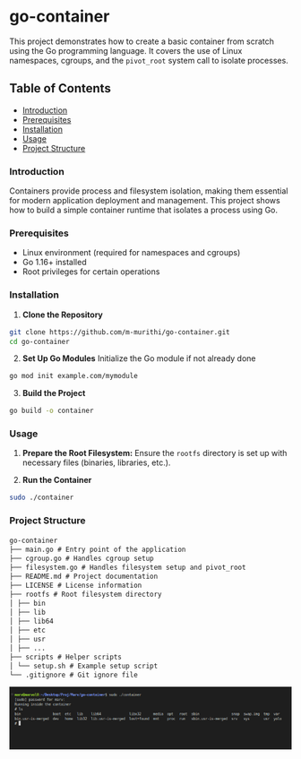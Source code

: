 # go-container
This project demonstrates how to create a basic container from scratch using the Go programming language. It covers the use of Linux namespaces, cgroups, and the `pivot_root` system call to isolate processes.

## Table of Contents
- [Introduction](#introduction)
- [Prerequisites](#prerequisites)
- [Installation](#installation)
- [Usage](#usage)
- [Project Structure](#project-structure)


### Introduction
Containers provide process and filesystem isolation, making them essential for modern application deployment and management. This project shows how to build a simple container runtime that isolates a process using Go.

### Prerequisites

- Linux environment (required for namespaces and cgroups)
- Go 1.16+ installed
- Root privileges for certain operations

### Installation
1. **Clone the Repository**
```bash
git clone https://github.com/m-murithi/go-container.git
cd go-container
```

2. **Set Up Go Modules**
Initialize the Go module if not already done
```bash
go mod init example.com/mymodule
```

3. **Build the Project**
```bash
go build -o container
```

### Usage
1. **Prepare the Root Filesystem:**
Ensure the `rootfs` directory is set up with necessary files (binaries, libraries, etc.).

2. **Run the Container**
```bash
sudo ./container
```

### Project Structure
```plaintext
go-container
├── main.go # Entry point of the application
├── cgroup.go # Handles cgroup setup
├── filesystem.go # Handles filesystem setup and pivot_root
├── README.md # Project documentation
├── LICENSE # License information
├── rootfs # Root filesystem directory
│ ├── bin
│ ├── lib
│ ├── lib64
│ ├── etc
│ ├── usr
│ ├── ...
├── scripts # Helper scripts
│ └── setup.sh # Example setup script
└── .gitignore # Git ignore file

```

![container running](assets/gocontainer.png)
